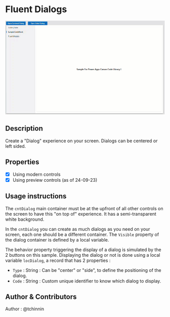 # Fluent Dialogs
![Fluent Dialogs Image](/code-blocks/fluent-dialogs/assets/fluent-dialogs.gif)
## Description
Create a "Dialog" experience on your screen. Dialogs can be centered or left sided.
## Properties
- [x] Using modern controls
- [x] Using preview controls (as of 24-09-23)
## Usage instructions
The `cntDialog` main container must be at the upfront of all other controls on the screen to have this "on top of" experience. It has a semi-transparent white background.

In the `cntDialog` you can create as much dialogs as you need on your screen, each one should be a different container. The `Visible` property of the dialog container is defined by a local variable.

The behavior property triggering the display of a dialog is simulated by the 2 buttons on this sample. Displaying the dialog or not is done using a local variable `locDialog`, a record that has 2 properties :
- `Type` : String : Can be "center" or "side", to define the positioning of the dialog.
- `Code` : String : Custom unique identifier to know which dialog to display.

## Author & Contributors
Author : @tchinnin




